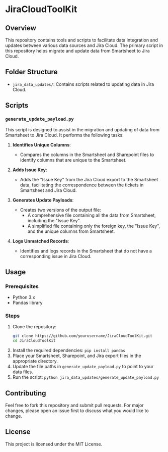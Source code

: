 # JiraCloudToolKit

## Overview

This repository contains tools and scripts to facilitate data integration and updates between various data sources and Jira Cloud. The primary script in this repository helps migrate and update data from Smartsheet to Jira Cloud.

## Folder Structure

- `jira_data_updates/`: Contains scripts related to updating data in Jira Cloud.

## Scripts

### `generate_update_payload.py`

This script is designed to assist in the migration and updating of data from Smartsheet to Jira Cloud. It performs the following tasks:

1. **Identifies Unique Columns**:
   - Compares the columns in the Smartsheet and Sharepoint files to identify columns that are unique to the Smartsheet.

2. **Adds Issue Key**:
   - Adds the "Issue Key" from the Jira Cloud export to the Smartsheet data, facilitating the correspondence between the tickets in Smartsheet and Jira Cloud.

3. **Generates Update Payloads**:
   - Creates two versions of the output file:
     - A comprehensive file containing all the data from Smartsheet, including the "Issue Key".
     - A simplified file containing only the foreign key, the "Issue Key", and the unique columns from Smartsheet.

4. **Logs Unmatched Records**:
   - Identifies and logs records in the Smartsheet that do not have a corresponding issue in Jira Cloud.

## Usage

### Prerequisites

- Python 3.x
- Pandas library

### Steps

1. Clone the repository:
   ```sh
   git clone https://github.com/yourusername/JiraCloudToolKit.git
   cd JiraCloudToolKit

2. Install the required dependencies: `pip install pandas`
3. Place your Smartsheet, Sharepoint, and Jira export files in the appropriate directory.
4. Update the file paths in `generate_update_payload.py` to point to your data files.
5. Run the script: `python jira_data_updates/generate_update_payload.py`

## Contributing
Feel free to fork this repository and submit pull requests. For major changes, please open an issue first to discuss what you would like to change.

## License
This project is licensed under the MIT License.
